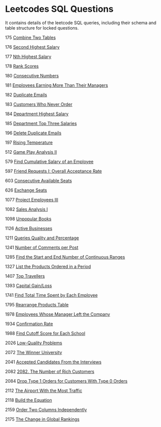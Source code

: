 # Leetcodes SQL Questions

It contains details of the leetcode SQL queries, including their schema and table structure for locked questions.

175 [Combine Two Tables](https://github.com/developer-Akhil/sql_leetcodes/blob/main/leetcode_175.md)

176 [Second Highest Salary](https://github.com/developer-Akhil/sql_leetcodes/blob/main/leetcode_176.md)

177 [Nth Highest Salary](https://github.com/developer-Akhil/sql_leetcodes/blob/main/leetcode_177.md)

178 [Rank Scores](https://github.com/developer-Akhil/sql_leetcodes/blob/main/leetcode_178.md)

180 [Consecutive Numbers](https://github.com/developer-Akhil/sql_leetcodes/blob/main/leetcode_180.md)

181 [Employees Earning More Than Their Managers](https://github.com/developer-Akhil/sql_leetcodes/blob/main/leetcode_181.md)

182 [Duplicate Emails](https://github.com/developer-Akhil/sql_leetcodes/blob/main/leetcode_182.md)

183 [Customers Who Never Order](https://github.com/developer-Akhil/sql_leetcodes/blob/main/leetcode_183.md)

184 [Department Highest Salary](https://leetcode.com/problems/department-highest-salary/description/)

185 [Department Top Three Salaries](https://github.com/developer-Akhil/sql_leetcodes/blob/main/leetcode_185.md)

196 [Delete Duplicate Emails](https://leetcode.com/problems/delete-duplicate-emails/description/)

197 [Rising Temperature](https://github.com/developer-Akhil/sql_leetcodes/blob/main/leetcode_197.md)

512 [Game Play Analysis II](https://github.com/developer-Akhil/sql_leetcodes/blob/main/leetcode_512.md)

579 [Find Cumulative Salary of an Employee](https://github.com/developer-Akhil/sql_leetcodes/blob/main/leetcode_579.md)

597 [Friend Requests I: Overall Acceptance Rate](https://github.com/developer-Akhil/sql_leetcodes/blob/main/leetcode_597.md)

603 [Consecutive Available Seats](https://github.com/developer-Akhil/sql_leetcodes/blob/main/leetcode_603.md)

626 [Exchange Seats](https://github.com/developer-Akhil/sql_leetcodes/blob/main/leetcode_626.md)

1077 [Project Employees III](https://github.com/developer-Akhil/sql_leetcodes/blob/main/leetcode_1077.md) 

1082 [Sales Analysis I](https://github.com/developer-Akhil/sql_leetcodes/blob/main/leetcode_1082.md)

1098 [Unpopular Books](https://github.com/developer-Akhil/sql_leetcodes/blob/main/leetcode_1098.md)

1126 [Active Businesses](https://github.com/developer-Akhil/sql_leetcodes/blob/main/leetcode_1126.md) 

1211 [Queries Quality and Percentage](https://github.com/developer-Akhil/sql_leetcodes/blob/main/leetcode_1211.md)

1241 [Number of Comments per Post](https://github.com/developer-Akhil/sql_leetcodes/blob/main/leetcode_1241.md)

1285 [Find the Start and End Number of Continuous Ranges](https://github.com/developer-Akhil/sql_leetcodes/blob/main/leetcode_1285.md)

1327 [List the Products Ordered in a Period](https://github.com/developer-Akhil/sql_leetcodes/blob/main/leetcode_1327.md)

1407 [Top Travellers](https://github.com/developer-Akhil/sql_leetcodes/blob/main/leetcode_1407.md)

1393 [Capital Gain/Loss](https://github.com/developer-Akhil/sql_leetcodes/blob/main/leetcode_1393.md)

1741 [Find Total Time Spent by Each Employee](https://github.com/developer-Akhil/sql_leetcodes/blob/main/leetcode_1741.md)

1795 [Rearrange Products Table](https://github.com/developer-Akhil/sql_leetcodes/blob/main/leetcode_1795.md)

1978 [Employees Whose Manager Left the Company](https://github.com/developer-Akhil/sql_leetcodes/blob/main/leetcode_1978.md)

1934 [Confirmation Rate](https://github.com/developer-Akhil/sql_leetcodes/blob/main/leetcode_1934.md)

1988 [Find Cutoff Score for Each School](https://github.com/developer-Akhil/sql_leetcodes/blob/main/leetcode_1988.md)

2026 [Low-Quality Problems](https://github.com/developer-Akhil/sql_leetcodes/blob/main/leetcode_2026.md)

2072 [The Winner University](https://github.com/developer-Akhil/sql_leetcodes/blob/main/leetcode_2072.md)

2041 [Accepted Candidates From the Interviews](https://github.com/developer-Akhil/sql_leetcodes/blob/main/leetcode_2041.md)

2082 [2082. The Number of Rich Customers](https://github.com/developer-Akhil/sql_leetcodes/blob/main/leetcode_2082.md)

2084 [Drop Type 1 Orders for Customers With Type 0 Orders](https://github.com/developer-Akhil/sql_leetcodes/blob/main/leetcode_2084.md)

2112 [The Airport With the Most Traffic](https://github.com/developer-Akhil/sql_leetcodes/blob/main/leetcode_2112.md)

2118 [Build the Equation](https://github.com/developer-Akhil/sql_leetcodes/blob/main/leetcode_2118.md)

2159 [Order Two Columns Independently](https://github.com/developer-Akhil/sql_leetcodes/blob/main/leetcode_2159.md)

2175 [The Change in Global Rankings](https://github.com/developer-Akhil/sql_leetcodes/blob/main/leetcode_2175.md)
